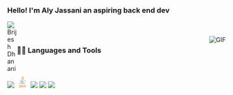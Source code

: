 ### Hello! I'm Aly Jassani an aspiring back end dev



<a href="https://www.linkedin.com/in/aly-jassani-86467a15a">
  <img align="left" alt="Brijesh Dhanani" width="22px" src="https://cdn.jsdelivr.net/npm/simple-icons@v3/icons/linkedin.svg" />
</a>


<br />
<br />

  <img align="right" alt="GIF" src="https://media.giphy.com/media/836HiJc7pgzy8iNXCn/giphy.gif" />
  
### 👨‍💻 Languages and Tools

<br />


<code><img height="30" src="https://img.shields.io/badge/Python-3776AB?style=for-the-badge&logo=python&logoColor=white"></code>
<code><img height="30" src="https://raw.githubusercontent.com/github/explore/80688e429a7d4ef2fca1e82350fe8e3517d3494d/topics/java/java.png"></code>
<code><img height="30" src ="https://img.shields.io/badge/R-276DC3?style=for-the-badge&logo=r&logoColor=white"></code>
<code><img height="30" src ="	https://img.shields.io/badge/JavaScript-F7DF1E?style=for-the-badge&logo=javascript&logoColor=black"></code>
<code><img height="30" src ="https://img.shields.io/badge/Node.js-43853D?style=for-the-badge&logo=node.js&logoColor=white"></code>
